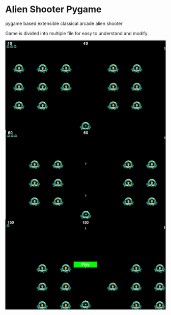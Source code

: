 # Alien Shooter Pygame 
pygame based extensible classical arcade alien shooter 

Game is divided into multiple file for easy to understand and modify.

<img align="center" alt="screenshot1" width="1200px" src="https://github.com/Rahulbeniwal26119/AlienShooter_pygame/blob/master/screenshot/ScreenShot.png">
<img align="center" alt="screenshot2" width="1200px" src="https://github.com/Rahulbeniwal26119/AlienShooter_pygame/blob/master/screenshot/Screenshot1.png">
<img align="center" alt="screenshot3" width="1200px" src="https://github.com/Rahulbeniwal26119/AlienShooter_pygame/blob/master/screenshot/Screenshot3.png">


